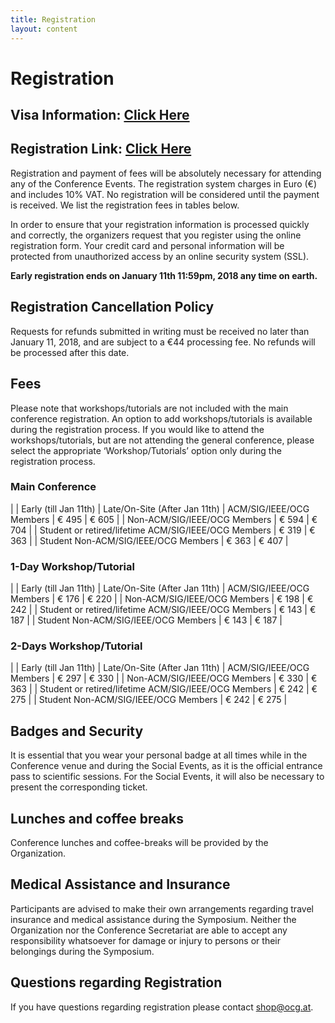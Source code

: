```yaml
---
title: Registration
layout: content
---
```


# Registration

## Visa Information: [Click Here](http://cgo.org/cgo2018/visas/)
## Registration Link: [Click Here](https://shop.ocg.at/en/events/cgo-2018.html)

<p class="lead">
Registration and payment of fees will be absolutely necessary for attending any of the Conference Events. The registration system charges in Euro (€) and includes 10% VAT. No registration will be considered until the payment is received. We list the registration fees in tables below.
</p>

In order to ensure that your registration information is processed quickly and correctly, the organizers request that you register using the online registration form. Your credit card and personal information will be protected from unauthorized access by an online security system (SSL).

**Early registration ends on January 11th 11:59pm, 2018 any time on earth.**

## Registration Cancellation Policy

Requests for refunds submitted in writing must be received no later than January 11, 2018, and are subject to a €44 processing fee.
No refunds will be processed after this date.

## Fees

Please note that workshops/tutorials are not included with the main conference registration. An option to add workshops/tutorials is available during the registration process. If you would like to attend the workshops/tutorials, but are not attending the general conference, please select the appropriate ‘Workshop/Tutorials’ option only during the registration process.

### Main Conference

| | Early (till Jan 11th) |  Late/On-Site (After Jan 11th)
| ACM/SIG/IEEE/OCG Members |    € 495 |  € 605 |
| Non-ACM/SIG/IEEE/OCG Members  |  € 594  | € 704 |
| Student or retired/lifetime ACM/SIG/IEEE/OCG Members  |  € 319  | € 363 |
| Student Non-ACM/SIG/IEEE/OCG Members  |  € 363  | € 407 |

### 1-Day Workshop/Tutorial

| | Early (till Jan 11th) |  Late/On-Site (After Jan 11th)
| ACM/SIG/IEEE/OCG Members   | € 176  | € 220 |
| Non-ACM/SIG/IEEE/OCG Members   | € 198  | € 242 |
| Student or retired/lifetime ACM/SIG/IEEE/OCG Members   | € 143  | € 187 |
| Student Non-ACM/SIG/IEEE/OCG Members   | € 143  | € 187 |

### 2-Days Workshop/Tutorial

| | Early (till Jan 11th) |  Late/On-Site (After Jan 11th)
| ACM/SIG/IEEE/OCG Members   | € 297  | € 330 |
| Non-ACM/SIG/IEEE/OCG Members   | € 330  | € 363 |
| Student or retired/lifetime ACM/SIG/IEEE/OCG Members   | € 242  | € 275 |
| Student Non-ACM/SIG/IEEE/OCG Members   | € 242  | € 275 |

## Badges and Security

It is essential that you wear your personal badge at all times while in the Conference venue and during the Social Events, as it is the official entrance pass to scientific sessions. For the Social Events, it will also be necessary to present the corresponding ticket.

## Lunches and coffee breaks

Conference lunches and coffee-breaks will be provided by the Organization.

## Medical Assistance and Insurance

Participants are advised to make their own arrangements regarding travel insurance and medical assistance during the Symposium. Neither the Organization nor the Conference Secretariat are able to accept any responsibility whatsoever for damage or injury to persons or their belongings during the Symposium.

## Questions regarding Registration

If you have questions regarding registration please contact [shop@ocg.at](shop@ocg.at).
